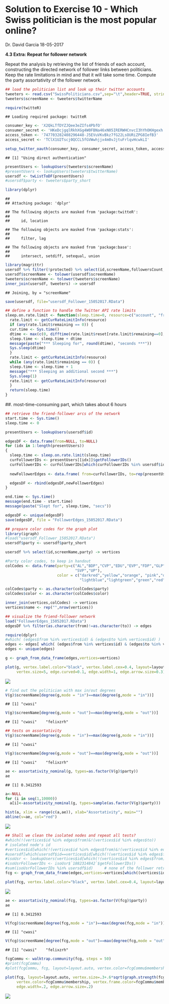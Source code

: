 Solution to Exercise 10 - Which Swiss politician is the most popular online?
================
Dr. David Garcia
18-05-2017

**4.3 Extra: Repeat for follower network**

Repeat the analysis by retrieving the list of friends of each account, constructing the directed network of follower links between politicians. Keep the rate limitations in mind and that it will take some time. Compute the party assortativity of the follower network.

``` r
## load the politician list and look up their twitter accounts
tweeters <- read.csv("SwissPoliticians.csv",sep="\t",header=TRUE, stringsAsFactors=FALSE)
tweeters$screenName <- tweeters$twitterName

require(twitteR)
```

    ## Loading required package: twitteR

``` r
consumer_key <- 'X2QkLTfDYZJQee3eZIfs4PbfO'
consumer_secret <- 'HKeDcjgqlRkhXGg4W0FBNa46xN05IRERWHCnvcI3hYhOKHgexh'
access_token <- '747703282408296448-J5EVuVKvBkz7fG22LsOURiZPG8IefB3'
access_secret <- 'TClX1U2Tscj0QCCL5fGVWwhjjx4m0vJjtuFrlqvHcwkLI'

setup_twitter_oauth(consumer_key, consumer_secret, access_token, access_secret)
```

    ## [1] "Using direct authentication"

``` r
presentUsers <- lookupUsers(tweeters$screenName)
#presentUsers <- lookupUsers(tweeters$twitterName)
usersdf <- twListToDF(presentUsers)
#usersdf$party <- tweeters$party_short

library(dplyr)
```

    ## 
    ## Attaching package: 'dplyr'

    ## The following objects are masked from 'package:twitteR':
    ## 
    ##     id, location

    ## The following objects are masked from 'package:stats':
    ## 
    ##     filter, lag

    ## The following objects are masked from 'package:base':
    ## 
    ##     intersect, setdiff, setequal, union

``` r
library(magrittr)
usersdf %>% filter(!protected) %>% select(id,screenName,followersCount,name) -> usersdf
usersdf$screenName <- tolower(usersdf$screenName)
tweeters$screenName <- tolower(tweeters$screenName)
inner_join(usersdf, tweeters) -> usersdf
```

    ## Joining, by = "screenName"

``` r
save(usersdf, file="usersdf_Follower_15052017.RData")
```

``` r
## define a function to handle the Twitter API rate limits
sleep.on.rate.limit <- function(sleep.time=0, resource=c("account", "friends", "followers", "users")) {
  rate.limit <- getCurRateLimitInfo(resource)
  if (any(rate.limit$remaining == 0)) {
  cur.time <- Sys.time()
  dtime <- max(c(0, difftime(rate.limit$reset[rate.limit$remaining==0], cur.time, units="secs")))
  sleep.time <- sleep.time + dtime
  message(paste("*** Sleeping for", round(dtime), "seconds ***"))
  Sys.sleep(dtime)
  }
  rate.limit <- getCurRateLimitInfo(resource)
  while (any(rate.limit$remaining == 0)) {
  sleep.time <- sleep.time + 1
  message("*** Sleeping an additional second ***")
  Sys.sleep(1)
  rate.limit <- getCurRateLimitInfo(resource)
  }
  return(sleep.time)
}
```

\#\#. most-time-consuming part, which takes about 6 hours

``` r
## retrieve the friend-follower arcs of the network
start.time <- Sys.time()
sleep.time <- 0

presentUsers <- lookupUsers(usersdf$id)

edgesDF <- data.frame(from=NULL, to=NULL)
for (idx in 1:length(presentUsers))
{
  sleep.time <- sleep.on.rate.limit(sleep.time)
  curFollowerIDs <- presentUsers[[idx]]$getFollowerIDs()
  curFollowerIDs <- curFollowerIDs[which(curFollowerIDs %in% usersdf$id)]
  
  newFollowerEdges <- data.frame( from=curFollowerIDs, to=rep(presentUsers[[idx]]$id,length(curFollowerIDs)) )

  edgesDF <- rbind(edgesDF,newFollowerEdges)
}

end.time <- Sys.time()
message(end.time - start.time)
message(paste("Slept for", sleep.time, "secs"))

edgesDF <- unique(edgesDF)
save(edgesDF, file = "FollowerEdges_15052017.RData")
```

``` r
## prepare color codes for the graph plot
library(igraph)
#load("usersdf_Follower_15052017.RData")
usersdf$party <- usersdf$party_short

usersdf %>% select(id,screenName,party) -> vertices

#Party color codes, to keep in handout
colCodes <- data.frame(party=c("AL","BDP","CVP","EDU","EVP","FDP","GLP","Green","SP",
                               "SVP","UP"), 
                       color = c("darkred","yellow","orange", "pink","darkblue",
                                 "lightblue","lightgreen","green","red","black","gray"))

colCodes$party <- as.character(colCodes$party)
colCodes$color <- as.character(colCodes$color)

inner_join(vertices,colCodes) -> vertices
vertices$name <- rep("",nrow(vertices))
```

``` r
## visualize the friend-follower network
load("FollowerEdges_15052017.RData")
edgesDF %>% filter(as.character(from)!=as.character(to)) -> edges

require(dplyr)
#which( (edges$from %in% vertices$id) & (edges$to %in% vertices$id) )
edges <- edges[ which( (edges$from %in% vertices$id) & (edges$to %in% vertices$id) ), ]
edges <- unique(edges)

g <- graph_from_data_frame(edges,vertices=vertices)

plot(g, vertex.label.color="black", vertex.label.cex=0.4, layout=layout.auto, 
     vertex.size=5, edge.curved=0.1, edge.width=1, edge.arrow.size=0.3)
```

![](GitHubMD_Exercise10_solution_FollowerNetwork_files/figure-markdown_github/unnamed-chunk-5-1.png)

``` r
# find out the politician with max in/out degrees
V(g)$screenName[degree(g,mode = "in")==max(degree(g,mode = "in"))]
```

    ## [1] "cwasi"

``` r
V(g)$screenName[degree(g,mode = "out")==max(degree(g,mode = "out"))]
```

    ## [1] "cwasi"    "felixzrh"

``` r
## tests on assortativity
V(g)$screenName[degree(g,mode = "in")==max(degree(g,mode = "in"))]
```

    ## [1] "cwasi"

``` r
V(g)$screenName[degree(g,mode = "out")==max(degree(g,mode = "out"))]
```

    ## [1] "cwasi"    "felixzrh"

``` r
ae <- assortativity_nominal(g, types=as.factor(V(g)$party))
ae
```

    ## [1] 0.3412593

``` r
a<-NULL
for (i in seq(1,10000))
  a[i]<-assortativity_nominal(g, types=sample(as.factor(V(g)$party)))

hist(a, xlim = range(c(a,ae)), xlab="Assortativity", main="")
abline(v=ae, col="red")
```

![](GitHubMD_Exercise10_solution_FollowerNetwork_files/figure-markdown_github/unnamed-chunk-6-1.png)

``` r
## Shall we clean the isolated nodes and repeat all tests?
#which(!(vertices$id %in% edges$from)&!(vertices$id %in% edges$to))
# isolated node's id
#vertices$id[which(!(vertices$id %in% edges$from)&!(vertices$id %in% edges$to))]
#usersdf[which(usersdf$id==vertices$id[which(!(vertices$id %in% edges$from)&!(vertices$id %in% edges$to))]),]
#isoUsr <- lookupUsers(vertices$id[which(!(vertices$id %in% edges$from)&!(vertices$id %in% edges$to))])
#isoUsrFollowerIDs <- isoUsr$`1882314842`$getFollowerIDs()
#sum(isoUsrFollowerIDs %in% usersdf$id)     # none of the follower retrieved for this user is among the politician candidates
fcg <- graph_from_data_frame(edges,vertices=vertices[which((vertices$id %in% edges$from) | (vertices$id %in% edges$to)),])

plot(fcg, vertex.label.color="black", vertex.label.cex=0.4, layout=layout.auto, vertex.size=5, edge.curved=0.1, edge.width=1, edge.arrow.size=0.3)
```

![](GitHubMD_Exercise10_solution_FollowerNetwork_files/figure-markdown_github/unnamed-chunk-7-1.png)

``` r
ae <- assortativity_nominal(fcg, types=as.factor(V(fcg)$party))
ae
```

    ## [1] 0.3412593

``` r
V(fcg)$screenName[degree(fcg,mode = "in")==max(degree(fcg,mode = "in"))]
```

    ## [1] "cwasi"

``` r
V(fcg)$screenName[degree(fcg,mode = "out")==max(degree(fcg,mode = "out"))]
```

    ## [1] "cwasi"    "felixzrh"

``` r
fcgCommu <- walktrap.community(fcg, steps = 50)
#print(fcgCommu)
#plot(fcgCommu, fcg, layout=layout.auto, vertex.color=fcgCommu$membership)

plot(fcg, layout=layout.auto, vertex.size=.3+.6*sqrt(graph.strength(fcg)),
     vertex.color=fcgCommu$membership, vertex.frame.color=fcgCommu$membership,
     edge.width=.2, edge.arrow.size=.2)
```

![](GitHubMD_Exercise10_solution_FollowerNetwork_files/figure-markdown_github/unnamed-chunk-7-2.png)
